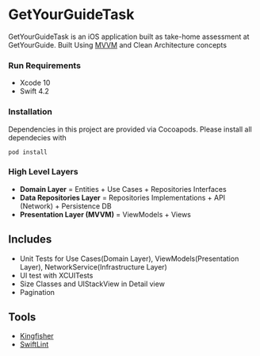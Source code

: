 # GetYourGuideTask
GetYourGuideTask is an iOS application built as take-home assessment at GetYourGuide. Built Using [MVVM](https://en.wikipedia.org/wiki/Model–view–viewmodel) and Clean Architecture concepts

### Run Requirements

* Xcode 10
* Swift 4.2

### Installation

Dependencies in this project are provided via Cocoapods. Please install all dependecies with

`
pod install
`

### High Level Layers

* **Domain Layer** = Entities + Use Cases + Repositories Interfaces
* **Data Repositories Layer** = Repositories Implementations + API (Network) + Persistence DB
* **Presentation Layer (MVVM)** = ViewModels + Views

## Includes

* Unit Tests for Use Cases(Domain Layer), ViewModels(Presentation Layer), NetworkService(Infrastructure Layer)
* UI test with XCUITests
* Size Classes and UIStackView in Detail view
* Pagination

## Tools

* [Kingfisher](https://github.com/onevcat/Kingfisher)
* [SwiftLint](https://github.com/realm/SwiftLint)
